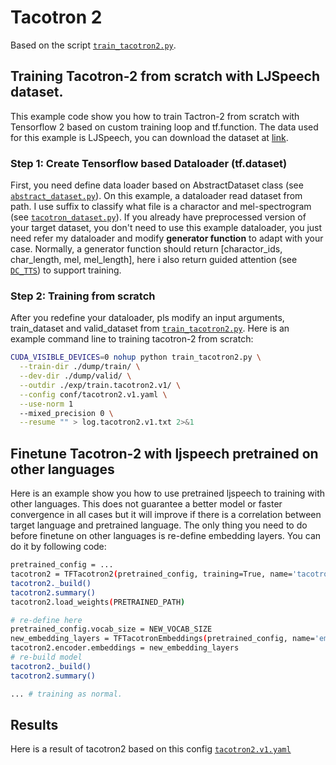 # Tacotron 2
Based on the script [`train_tacotron2.py`](https://https://github.com/dathudeptrai/TensorflowTTS/examples/tacotron-2/train_tacotron2.py).

## Training Tacotron-2 from scratch with LJSpeech dataset.
This example code show you how to train Tactron-2 from scratch with Tensorflow 2 based on custom training loop and tf.function. The data used for this example is LJSpeech, you can download the dataset at  [link](https://keithito.com/LJ-Speech-Dataset/).

### Step 1: Create Tensorflow based Dataloader (tf.dataset)
First, you need define data loader based on AbstractDataset class (see [`abstract_dataset.py`](https://https://github.com/dathudeptrai/TensorflowTTS/tensorflow_tts/dataset/abstract_dataset.py)). On this example, a dataloader read dataset from path. I use suffix to classify what file is a charactor and mel-spectrogram (see [`tacotron_dataset.py`](https://https://github.com/dathudeptrai/TensorflowTTS/examples/tacotron-2/tacotron_dataset.py)). If you already have preprocessed version of your target dataset, you don't need to use this example dataloader, you just need refer my dataloader and modify **generator function** to adapt with your case. Normally, a generator function should return [charactor_ids, char_length, mel, mel_length], here i also return guided attention (see [`DC_TTS`](https://arxiv.org/pdf/1710.08969.pdf)) to support training.

### Step 2: Training from scratch
After you redefine your dataloader, pls modify an input arguments, train_dataset and valid_dataset from [`train_tacotron2.py`](https://https://github.com/dathudeptrai/TensorflowTTS/examples/tacotron-2/train_tacotron2.py). Here is an example command line to training tacotron-2 from scratch:

```bash
CUDA_VISIBLE_DEVICES=0 nohup python train_tacotron2.py \
  --train-dir ./dump/train/ \
  --dev-dir ./dump/valid/ \
  --outdir ./exp/train.tacotron2.v1/ \
  --config conf/tacotron2.v1.yaml \
  --use-norm 1
  --mixed_precision 0 \
  --resume "" > log.tacotron2.v1.txt 2>&1
```

## Finetune Tacotron-2 with ljspeech pretrained on other languages
Here is an example show you how to use pretrained ljspeech to training with other languages. This does not guarantee a better model or faster convergence in all cases but it will improve if there is a correlation between target language and pretrained language. The only thing you need to do before finetune on other languages is re-define embedding layers. You can do it by following code:

```bash
pretrained_config = ...
tacotron2 = TFTacotron2(pretrained_config, training=True, name='tacotron2')
tacotron2._build()
tacotron2.summary()
tacotron2.load_weights(PRETRAINED_PATH)

# re-define here
pretrained_config.vocab_size = NEW_VOCAB_SIZE
new_embedding_layers = TFTacotronEmbeddings(pretrained_config, name='embeddings')
tacotron2.encoder.embeddings = new_embedding_layers
# re-build model
tacotron2._build()
tacotron2.summary()

... # training as normal.
```

## Results
Here is a result of tacotron2 based on this config [`tacotron2.v1.yaml`](https://https://github.com/dathudeptrai/TensorflowTTS/examples/tacotron-2/conf/tacotron2.v1.yaml)